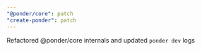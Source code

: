 ```yaml
---
"@ponder/core": patch
"create-ponder": patch
---
```


Refactored @ponder/core internals and updated `ponder dev` logs

